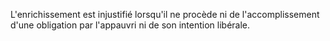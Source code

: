 L'enrichissement est injustifié lorsqu'il ne procède ni de l'accomplissement d'une obligation par l'appauvri ni de son intention libérale.
